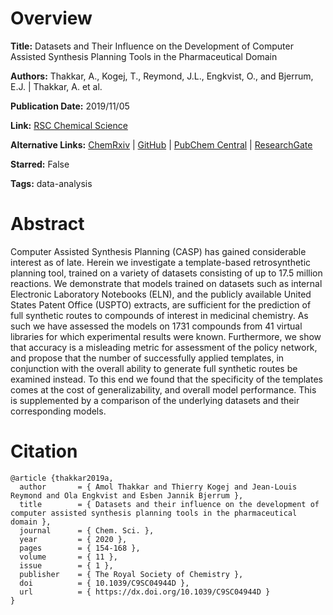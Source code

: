 # Overview
**Title:**
Datasets and Their Influence on the Development of Computer Assisted Synthesis Planning Tools in the Pharmaceutical Domain

**Authors:**
Thakkar, A., Kogej, T., Reymond, J.L., Engkvist, O., and Bjerrum, E.J. |
Thakkar, A. et al.

**Publication Date:**
2019/11/05

**Link:**
[RSC Chemical Science](https://pubs.rsc.org/en/content/articlelanding/2020/sc/c9sc04944d)

**Alternative Links:**
[ChemRxiv](https://chemrxiv.org/engage/chemrxiv/article-details/60c744babb8c1a21303da553) |
[GitHub](https://github.com/reymond-group/CASP-and-dataset-performance) |
[PubChem Central](https://pmc.ncbi.nlm.nih.gov/articles/PMC7012039) |
[ResearchGate](https://www.researchgate.net/publication/337034210_Datasets_and_their_influence_on_the_development_of_computer_assisted_synthesis_planning_tools_in_the_pharmaceutical_domain)

**Starred:**
False

**Tags:**
data-analysis


# Abstract
Computer Assisted Synthesis Planning (CASP) has gained considerable interest as of late.
Herein we investigate a template-based retrosynthetic planning tool, trained on a variety of datasets consisting of up to 17.5 million reactions.
We demonstrate that models trained on datasets such as internal Electronic Laboratory Notebooks (ELN), and the publicly available United States Patent Office (USPTO) extracts, are sufficient for the prediction of full synthetic routes to compounds of interest in medicinal chemistry.
As such we have assessed the models on 1731 compounds from 41 virtual libraries for which experimental results were known.
Furthermore, we show that accuracy is a misleading metric for assessment of the policy network, and propose that the number of successfully applied templates, in conjunction with the overall ability to generate full synthetic routes be examined instead.
To this end we found that the specificity of the templates comes at the cost of generalizability, and overall model performance.
This is supplemented by a comparison of the underlying datasets and their corresponding models.


# Citation
```
@article {thakkar2019a,
  author       = { Amol Thakkar and Thierry Kogej and Jean-Louis Reymond and Ola Engkvist and Esben Jannik Bjerrum },
  title        = { Datasets and their influence on the development of computer assisted synthesis planning tools in the pharmaceutical domain },
  journal      = { Chem. Sci. },
  year         = { 2020 },
  pages        = { 154-168 },
  volume       = { 11 },
  issue        = { 1 },
  publisher    = { The Royal Society of Chemistry },
  doi          = { 10.1039/C9SC04944D },
  url          = { https://dx.doi.org/10.1039/C9SC04944D }
}
```
